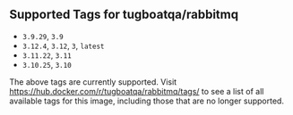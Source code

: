 ## Supported Tags for tugboatqa/rabbitmq

* `3.9.29`, `3.9`
* `3.12.4`, `3.12`, `3`, `latest`
* `3.11.22`, `3.11`
* `3.10.25`, `3.10`

The above tags are currently supported. Visit https://hub.docker.com/r/tugboatqa/rabbitmq/tags/ to see a list of all available tags for this image, including those that are no longer supported.
